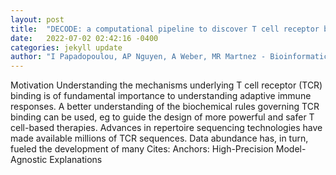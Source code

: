 ```yaml
---
layout: post
title:  "DECODE: a computational pipeline to discover T cell receptor binding rules"
date:   2022-07-02 02:42:16 -0400
categories: jekyll update
author: "I Papadopoulou, AP Nguyen, A Weber, MR Martnez - Bioinformatics, 2022"
---
```

Motivation Understanding the mechanisms underlying T cell receptor (TCR) binding is of fundamental importance to understanding adaptive immune responses. A better understanding of the biochemical rules governing TCR binding can be used, eg to guide the design of more powerful and safer T cell-based therapies. Advances in repertoire sequencing technologies have made available millions of TCR sequences. Data abundance has, in turn, fueled the development of many  Cites: Anchors: High-Precision Model-Agnostic Explanations